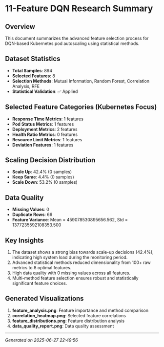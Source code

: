# 11-Feature DQN Research Summary

## Overview
This document summarizes the advanced feature selection process for DQN-based Kubernetes pod autoscaling using statistical methods.

## Dataset Statistics
- **Total Samples**: 894
- **Selected Features**: 8
- **Selection Methods**: Mutual Information, Random Forest, Correlation Analysis, RFE
- **Statistical Validation**: ✅ Applied

## Selected Feature Categories (Kubernetes Focus)
- **Response Time Metrics**: 1 features
- **Pod Status Metrics**: 1 features  
- **Deployment Metrics**: 2 features
- **Health Ratio Metrics**: 0 features
- **Resource Limit Metrics**: 1 features
- **Deviation Features**: 1 features

## Scaling Decision Distribution
- **Scale Up**: 42.4% (0 samples)
- **Keep Same**: 4.4% (0 samples)
- **Scale Down**: 53.2% (0 samples)

## Data Quality
- **Missing Values**: 0
- **Duplicate Rows**: 66
- **Feature Variance**: Mean = 459078530895656.562, Std = 1377235592108353.500

## Key Insights
1. The dataset shows a strong bias towards scale-up decisions (42.4%), indicating high system load during the monitoring period.
2. Advanced statistical methods reduced dimensionality from 100+ raw metrics to 8 optimal features.
3. High data quality with 0 missing values across all features.
4. Multi-method feature selection ensures robust and statistically significant feature choices.

## Generated Visualizations
1. **feature_analysis.png**: Feature importance and method comparison
2. **correlation_heatmap.png**: Selected feature correlations
3. **feature_distributions.png**: Feature distribution analysis
4. **data_quality_report.png**: Data quality assessment

---
*Generated on 2025-06-27 22:49:56*
